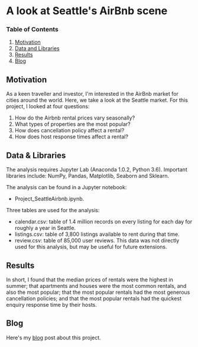 # A look at Seattle's AirBnb scene

### Table of Contents

1. [Motivation](#motivation)
2. [Data and Libraries](#requirements)
3. [Results](#results)
4. [Blog](#blog)

## Motivation <a name="libraries"></a>

As a keen traveller and investor, I'm interested in the AirBnb market for cities around the world. Here, we take a look at the Seattle market. For this project, I looked at four questions:

1. How do the Airbnb rental prices vary seasonally?
2. What types of properties are the most popular?
3. How does cancellation policy affect a rental?
4. How does host response times affect a rental?

## Data & Libraries <a name="requirements"></a>

The analysis requires Jupyter Lab (Anaconda 1.0.2, Python 3.6). Important libraries include: NumPy, Pandas, Matplotlib, Seaborn and Sklearn.

The analysis can be found in a Jupyter notebook: 
- Project_SeattleAirbnb.ipynb.

Three tables are used for the analysis: 
- calendar.csv: table of 1.4 million records on every listing for each day for roughly a year in Seattle.
- listings.csv: table of 3,800 listings available to rent during that time.
- review.csv: table of 85,000 user reviews. This data was not directly used for this analysis, but may be useful for future extensions.

## Results <a name="results"></a>

In short, I found that the median prices of rentals were the highest in summer; that apartments and houses were the most common rentals, and also the most popular; that the most popular rentals had the most generous cancellation policies; and that the most popular rentals had the quickest enquiry response time by their hosts.


## Blog <a name="blog"></a>
Here's my [blog](https://medium.com/@col_jung/travelling-or-investing-seattles-airbnb-scene-a4d8e613a1ca "blog") post about this project.